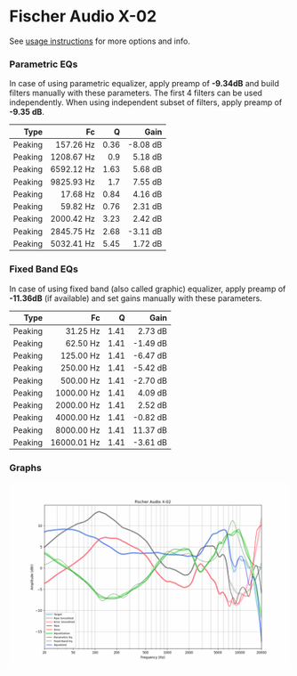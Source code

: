 # Fischer Audio X-02
See [usage instructions](https://github.com/jaakkopasanen/AutoEq#usage) for more options and info.

### Parametric EQs
In case of using parametric equalizer, apply preamp of **-9.34dB** and build filters manually
with these parameters. The first 4 filters can be used independently.
When using independent subset of filters, apply preamp of **-9.35 dB**.

| Type    | Fc         |    Q | Gain     |
|--------:|-----------:|-----:|---------:|
| Peaking | 157.26 Hz  | 0.36 | -8.08 dB |
| Peaking | 1208.67 Hz | 0.9  | 5.18 dB  |
| Peaking | 6592.12 Hz | 1.63 | 5.68 dB  |
| Peaking | 9825.93 Hz | 1.7  | 7.55 dB  |
| Peaking | 17.68 Hz   | 0.84 | 4.16 dB  |
| Peaking | 59.82 Hz   | 0.76 | 2.31 dB  |
| Peaking | 2000.42 Hz | 3.23 | 2.42 dB  |
| Peaking | 2845.75 Hz | 2.68 | -3.11 dB |
| Peaking | 5032.41 Hz | 5.45 | 1.72 dB  |

### Fixed Band EQs
In case of using fixed band (also called graphic) equalizer, apply preamp of **-11.36dB**
(if available) and set gains manually with these parameters.

| Type    | Fc          |    Q | Gain     |
|--------:|------------:|-----:|---------:|
| Peaking | 31.25 Hz    | 1.41 | 2.73 dB  |
| Peaking | 62.50 Hz    | 1.41 | -1.49 dB |
| Peaking | 125.00 Hz   | 1.41 | -6.47 dB |
| Peaking | 250.00 Hz   | 1.41 | -5.42 dB |
| Peaking | 500.00 Hz   | 1.41 | -2.70 dB |
| Peaking | 1000.00 Hz  | 1.41 | 4.09 dB  |
| Peaking | 2000.00 Hz  | 1.41 | 2.52 dB  |
| Peaking | 4000.00 Hz  | 1.41 | -0.82 dB |
| Peaking | 8000.00 Hz  | 1.41 | 11.37 dB |
| Peaking | 16000.01 Hz | 1.41 | -3.61 dB |

### Graphs
![](./Fischer%20Audio%20X-02.png)